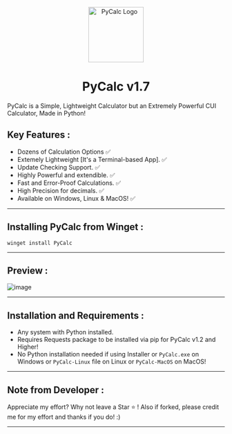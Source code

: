 <p align="center">
  <img src="https://github.com/Chill-Astro/PyCalc/blob/main/PyCalc.ico" width="128px" height="128px" alt="PyCalc Logo">
</p>
<h1 align="center">PyCalc v1.7</h1>

PyCalc is a Simple, Lightweight Calculator but an Extremely Powerful CUI Calculator, Made in Python!

## Key Features :

- Dozens of Calculation Options ✅
- Extemely Lightweight [It's a Terminal-based App]. ✅
- Update Checking Support. ✅
- Highly Powerful and extendible. ✅
- Fast and Error-Proof Calculations. ✅
- High Precision for decimals. ✅
- Available on Windows, Linux & MacOS! ✅

---

## Installing PyCalc from Winget :

    winget install PyCalc

---

## Preview :

![image](https://github.com/user-attachments/assets/a3603a0d-859d-4c72-9b42-c24748f5b05f)

---    

## Installation and Requirements :

- Any system with Python installed.
- Requires Requests package to be installed via pip for PyCalc v1.2 and Higher!
- No Python installation needed if using Installer or `PyCalc.exe` on Windows or `PyCalc-Linux` file on Linux or `PyCalc-MacOS` on MacOS!

---

## Note from Developer :

Appreciate my effort? Why not leave a Star ⭐ ! Also if forked, please credit me for my effort and thanks if you do! :)

---
